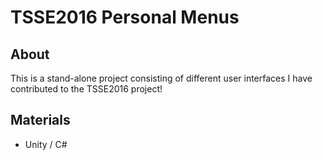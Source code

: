 # TSSE2016 Personal Menus
## About
This is a stand-alone project consisting of different user interfaces I have contributed to the TSSE2016 project!

## Materials
- Unity / C#

